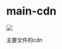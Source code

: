 # main-cdn
[![](https://data.jsdelivr.com/v1/package/gh/sakurasep/main-cdn/badge)](https://www.jsdelivr.com/package/gh/sakurasep/main-cdn)

主要文件的cdn
